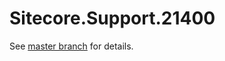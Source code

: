 # Sitecore.Support.21400

See [master branch](https://github.com/sitecoresupport/Sitecore.Support.21400) for details.